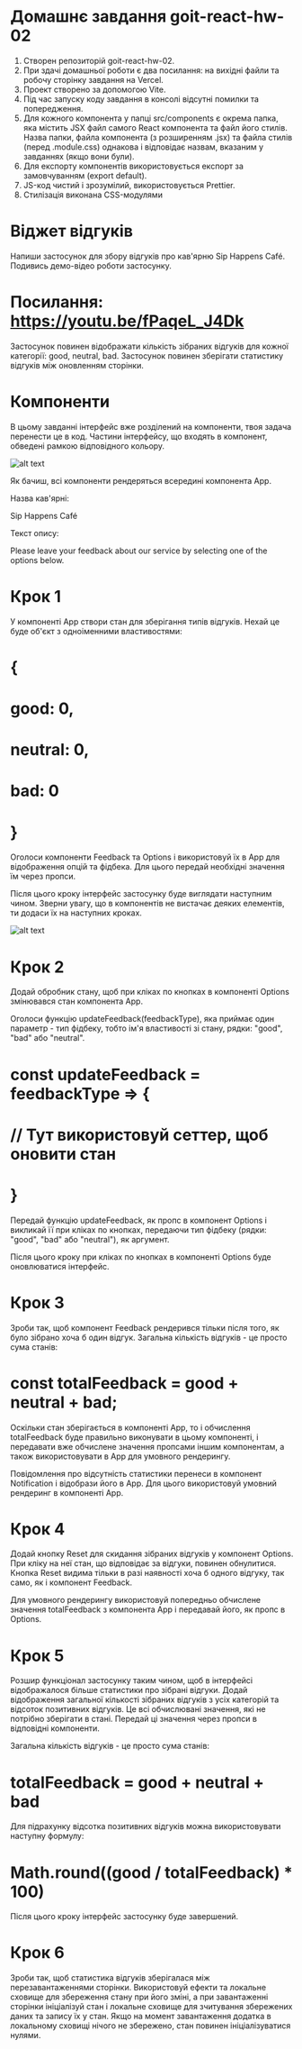 # Домашнє завдання goit-react-hw-02

1. Створен репозиторій goit-react-hw-02.
2. При здачі домашньої роботи є два посилання: на вихідні файли та робочу сторінку завдання на Vercel.
3. Проект створено за допомогою Vite.
4. Під час запуску коду завдання в консолі відсутні помилки та попередження.
5. Для кожного компонента у папці src/components є окрема папка, яка містить JSX файл самого React компонента та файл його стилів. Назва папки, файла компонента (з розширенням .jsx) та файла стилів (перед .module.css) однакова і відповідає назвам, вказаним у завданнях (якщо вони були).
6. Для експорту компонентів використовується експорт за замовчуванням (export default).
7. JS-код чистий і зрозумілий, використовується Prettier.
8. Стилізація виконана CSS-модулями

# Віджет відгуків

Напиши застосунок для збору відгуків про кав'ярню Sip Happens Café. Подивись демо-відео роботи застосунку.

# Посилання: https://youtu.be/fPaqeL_J4Dk

Застосунок повинен відображати кількість зібраних відгуків для кожної категорії: good, neutral, bad. Застосунок повинен зберігати статистику відгуків між оновленням сторінки.

# Компоненти

В цьому завданні інтерфейс вже розділений на компоненти, твоя задача перенести це в код. Частини інтерфейсу, що входять в компонент, обведені рамкою відповідного кольору.

![alt text](image.png)

Як бачиш, всі компоненти рендеряться всередині компонента App.

Назва кав'ярні:

Sip Happens Café

Текст опису:

Please leave your feedback about our service by selecting one of the options below.

# Крок 1

У компоненті App створи стан для зберігання типів відгуків. Нехай це буде об'єкт з одноіменними властивостями:

# {

# good: 0,

# neutral: 0,

# bad: 0

# }

Оголоси компоненти Feedback та Options і використовуй їх в App для відображення опцій та фідбека. Для цього передай необхідні значення їм через пропси.

Після цього кроку інтерфейс застосунку буде виглядати наступним чином. Зверни увагу, що в компонентів не вистачає деяких елементів, ти додаси їх на наступних кроках.

![alt text](image-1.png)

# Крок 2

Додай обробник стану, щоб при кліках по кнопках в компоненті Options змінювався стан компонента App.

Оголоси функцію updateFeedback(feedbackType), яка приймає один параметр - тип фідбеку, тобто ім'я властивості зі стану, рядки: "good", "bad" або "neutral".

# const updateFeedback = feedbackType => {

# // Тут використовуй сеттер, щоб оновити стан

# }

Передай функцію updateFeedback, як пропс в компонент Options і викликай її при кліках по кнопках, передаючи тип фідбеку (рядки: "good", "bad" або "neutral"), як аргумент.

Після цього кроку при кліках по кнопках в компоненті Options буде оновлюватися інтерфейс.

# Крок 3

Зроби так, щоб компонент Feedback рендерився тільки після того, як було зібрано хоча б один відгук. Загальна кількість відгуків - це просто сума станів:

# const totalFeedback = good + neutral + bad;

Оскільки стан зберігається в компоненті App, то і обчислення totalFeedback буде правильно виконувати в цьому компоненті, і передавати вже обчислене значення пропсами іншим компонентам, а також використовувати в App для умовного рендерингу.

Повідомлення про відсутність статистики перенеси в компонент Notification і відобрази його в App. Для цього використовуй умовний рендеринг в компоненті App.

# Крок 4

Додай кнопку Reset для скидання зібраних відгуків у компонент Options. При кліку на неї стан, що відповідає за відгуки, повинен обнулитися. Кнопка Reset видима тільки в разі наявності хоча б одного відгуку, так само, як і компонент Feedback.

Для умовного рендерингу використовуй попередньо обчислене значення totalFeedback з компонента App і передавай його, як пропс в Options.

# Крок 5

Розшир функціонал застосунку таким чином, щоб в інтерфейсі відображалося більше статистики про зібрані відгуки. Додай відображення загальної кількості зібраних відгуків з усіх категорій та відсоток позитивних відгуків. Це всі обчислювані значення, які не потрібно зберігати в стані. Передай ці значення через пропси в відповідні компоненти.

Загальна кількість відгуків - це просто сума станів:

# totalFeedback = good + neutral + bad

Для підрахунку відсотка позитивних відгуків можна використовувати наступну формулу:

# Math.round((good / totalFeedback) \* 100)

Після цього кроку інтерфейс застосунку буде завершений.

# Крок 6

Зроби так, щоб статистика відгуків зберігалася між перезавантаженнями сторінки. Використовуй ефекти та локальне сховище для збереження стану при його зміні, а при завантаженні сторінки ініціалізуй стан і локальне сховище для зчитування збережених даних та запису їх у стан. Якщо на момент завантаження додатка в локальному сховищі нічого не збережено, стан повинен ініціалізуватися нулями.
